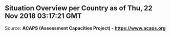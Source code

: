 ## Situation Overview per Country as of Thu, 22 Nov 2018 03:17:21 GMT

Source: **ACAPS (Assessment Capacities Project) - https://www.acaps.org**